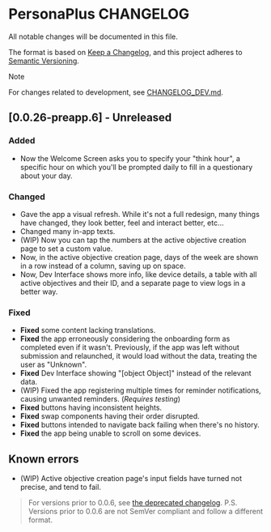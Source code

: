 # PersonaPlus CHANGELOG
<!--
P.S.: Changelog is managed by the owner only, thanks. One task less for you!

TODO: ensure all WIPs are handled before public release
-->

All notable changes will be documented in this file.

The format is <!--mostly--> based on [Keep a Changelog](https://keepachangelog.com/en/1.1.0/),
and this project adheres to [Semantic Versioning](https://semver.org/spec/v2.0.0.html).

> [!NOTE]
> For changes related to development, see [CHANGELOG_DEV.md](CHANGELOG_DEV.md).

## [0.0.26-preapp.6] - Unreleased

### Added

- Now the Welcome Screen asks you to specify your "think hour", a specific hour on which you'll be prompted daily to fill in a questionary about your day.
<!-- - Added a Not found page for non-existing routes. (WILL UNCOMMENT WHEN THAT PAGE HAS ACTUAL CONTENT) -->

### Changed

- Gave the app a visual refresh. While it's not a full redesign, many things have changed, they look better, feel and interact better, etc...
- Changed many in-app texts.
- (WIP) Now you can tap the numbers at the active objective creation page to set a custom value.
- Now, in the active objective creation page, days of the week are shown in a row instead of a column, saving up on space.
- Now, Dev Interface shows more info, like device details, a table with all active objectives and their ID, and a separate page to view logs in a better way.

### Fixed

- **Fixed** some content lacking translations.
- **Fixed** the app erroneously considering the onboarding form as completed even if it wasn't. Previously, if the app was left without submission and relaunched, it would load without the data, treating the user as "Unknown".
- **Fixed** Dev Interface showing "[object Object]" instead of the relevant data.
- (WIP) Fixed the app registering multiple times for reminder notifications, causing unwanted reminders. (_Requires testing_)
- **Fixed** buttons having inconsistent heights.
- **Fixed** swap components having their order disrupted.
- **Fixed** buttons intended to navigate back failing when there's no history.
- **Fixed** the app being unable to scroll on some devices.

## Known errors <!-- not part of the Keep A Changelog standard -->

- (WIP) Active objective creation page's input fields have turned not precise, and tend to fail.

> For versions prior to 0.0.6, see [the deprecated changelog](CHANGELOG.deprecated.md).
> P.S. Versions prior to 0.0.6 are not SemVer compliant and follow a different format.
